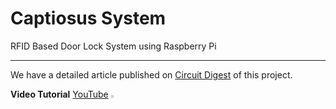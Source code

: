 # Captiosus System
RFID Based Door Lock System using Raspberry Pi
<hr>
We have a detailed article published on <a href="https://circuitdigest.com/microcontroller-projects/rfid-based-door-lock-system">Circuit Digest</a> of this project.

**Video Tutorial**
[YouTube](https://youtu.be/trHSyfL1Qb0?si=hXiJ8bF_dzZ-iU1g) <img src="https://github.com/Garvitkul/Garvitkul/assets/83578615/27c1eba6-9656-4b74-865b-936042607c62" width="2%">
